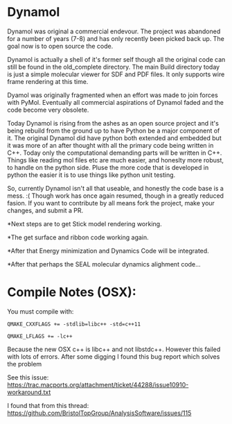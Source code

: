 # Dynamol

Dynamol was original a commercial endevour.  The project was abandoned for a number of years (7-8) and has only recently been picked back up.  The goal now is to open source the code.

Dynamol is actually a shell of it's former self though all the original code can still be found in the old_complete directory.  The main Build directory today is just a simple molecular viewer for SDF and PDF files.  It only supports wire frame rendering at this time.

Dyamol was originally fragmented when an effort was made to join forces with PyMol.  Eventually all commercial aspirations of Dynamol faded and the code become very obsolete.  

Today Dynamol is rising from the ashes as an open source project and it's being rebuild from the ground up to have Python be a major component of it.  The original Dynamol did have python both extended and embedded but it was more of an after thought with all the primary code being written in C++.   Today only the computational demanding parts will be written in C++.  Things like reading mol files etc are much easier, and honeslty more robust, to handle on the python side.  Pluse the more code that is developed in python the easier it is to use things like python unit testing.  

So, currently Dynamol isn't all that useable, and honestly the code base is a mess.  :(   Though work has once again resumed, though in a greatly reduced fasion.  If you want to contribute by all means fork the project, make your changes, and submit a PR.

*Next steps are to get Stick model rendering working.

*The get surface and ribbon code working again.

*After that Energy minimization and Dynamics Code will be integrated.

*After that perhaps the SEAL molecular dynamics alighment code...  




Compile Notes (OSX):
=============
You must compile with: 

```QMAKE_CXXFLAGS += -stdlib=libc++ -std=c++11```

```QMAKE_LFLAGS += -lc++```

Because the new OSX c++ is libc++ and not libstdc++.
However this failed with lots of errors.  After some digging I found this bug report which
solves the problem

See this issue: https://trac.macports.org/attachment/ticket/44288/issue10910-workaround.txt

I found that from this thread:
https://github.com/BristolTopGroup/AnalysisSoftware/issues/115

